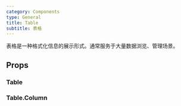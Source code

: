 ```yaml
---
category: Components
type: General
title: Table
subtitle: 表格
---
```


表格是一种格式化信息的展示形式。通常服务于大量数据浏览、管理场景。

## Props

### Table

### Table.Column
